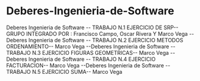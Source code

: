 # Deberes-Ingenieria-de-Software
Deberes Ingenieria de Software -- TRABAJO N.1 EJERCICIO DE SRP-- GRUPO INTEGRADO POR : Francisco Campo, Oscar Rivera Y Marco Vega
--Deberes Ingenieria de Software -- TRABAJO N.2 EJERCICIO METODOS ORDENAMIENTO-- Marco Vega
--Deberes Ingenieria de Software -- TRABAJO N.3 EJERCICIO FIGURAS GEOMETRICAS-- Marco Vega
--Deberes Ingenieria de Software -- TRABAJO N.4 EJERCICIO FACTURACION-- Marco Vega
--Deberes Ingenieria de Software -- TRABAJO N.5 EJERCICIO SUMA-- Marco Vega
